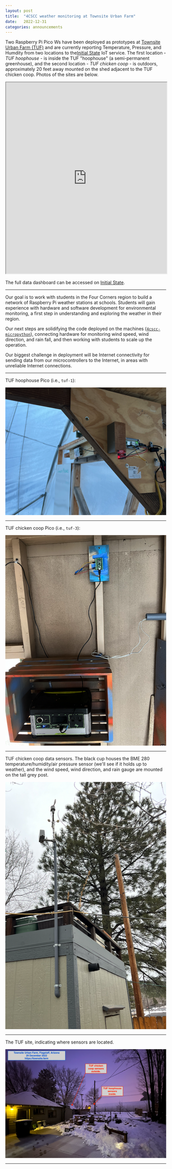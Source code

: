 ```yaml
---
layout: post
title:  "4CSCC weather monitoring at Townsite Urban Farm"
date:   2022-12-31
categories: announcements
---
```


Two Raspberry Pi Pico Ws have been deployed as prototypes at [Townsite Urban Farm (TUF)](https://townsite.farm) and are currently reporting Temperature, Pressure, and Humdity from two locations to the[Initial State](https://iot.app.initialstate.com/#/) IoT service.
The first location - *TUF hoophouse* - is inside the TUF "hoophouse" (a semi-permanent greenhouse), and the second location - *TUF chicken coop* - is outdoors, approximately 20 feet away mounted on the shed adjacent to the TUF chicken coop. Photos of the sites are below.

<iframe width="100%" height="600px" src="https://iot.app.initialstate.com/embed/#/tiles/bkt_h0i9l4mxsnqb"></iframe>

The full data dashboard can be accessed on [Initial State](https://go.init.st/xwi3scd).

<hr>

Our goal is to work with students in the Four Corners region to build a network of Raspberry Pi weather stations at schools.
Students will gain experience with hardware and software development for environmental monitoring, a first step in understanding and exploring the weather in their region.

Our next steps are solidifying the code deployed on the machines ([`4cscc-micropython`](https://github.com/4cscc/micropython-4cscc)), connecting hardware for monitoring wind speed, wind direction, and rain fall, and then working with students to scale up the operation.

Our biggest challenge in deployment will be Internet connectivity for sending data from our microcontrollers to the Internet, in areas with unreliable Internet connections.

<hr>

TUF hoophouse Pico (i.e., `tuf-1`):

![*TUF hoophouse* (hostname: `tuf-1`)](/images/2022-12-31-tuf-weather-station-images/tuf-1.png "*TUF hoophouse* (hostname: `tuf-1`)")

<hr>

TUF chicken coop Pico (i.e., `tuf-3`):

![*TUF chicken coop* (hostname: `tuf-3`)](/images/2022-12-31-tuf-weather-station-images/tuf-3.png "*TUF chicken coop* (hostname: `tuf-3`)")

<hr>

TUF chicken coop data sensors. The black cup houses the BME 280 temperature/humidity/air pressure sensor (we'll see if it holds up to weather), and the wind speed, wind direction, and rain gauge are mounted on the tall grey post.

![*TUF chicken coop sensors* (hostname: `tuf-3`)](/images/2022-12-31-tuf-weather-station-images/tuf-3-sensors.png "*TUF chicken coop sensors* (hostname: `tuf-3`)")

<hr>

The TUF site, indicating where sensors are located.

![*TUF site*](/images/2022-12-31-tuf-weather-station-images/tuf-site.png "*TUF site")

<hr>
